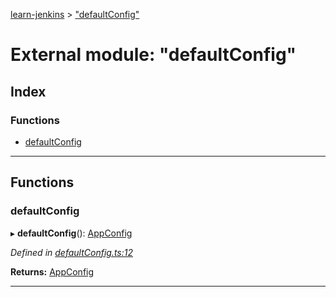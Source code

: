 [learn-jenkins](../README.md) > ["defaultConfig"](../modules/_defaultconfig_.md)

# External module: "defaultConfig"

## Index

### Functions

* [defaultConfig](_defaultconfig_.md#defaultconfig)

---

## Functions

<a id="defaultconfig"></a>

###  defaultConfig

▸ **defaultConfig**(): [AppConfig](../interfaces/_appconfig_.appconfig.md)

*Defined in [defaultConfig.ts:12](https://github.com/jmeyers91/ts-app/blob/2005cf1/src/defaultConfig.ts#L12)*

**Returns:** [AppConfig](../interfaces/_appconfig_.appconfig.md)

___

